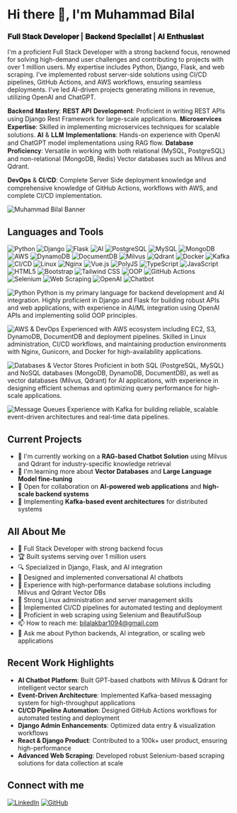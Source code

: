# Hi there 👋, I'm Muhammad Bilal

### 𝐅𝐮𝐥𝐥 𝐒𝐭𝐚𝐜𝐤 𝐃𝐞𝐯𝐞𝐥𝐨𝐩𝐞𝐫 | 𝐁𝐚𝐜𝐤𝐞𝐧𝐝 𝐒𝐩𝐞𝐜𝐢𝐚𝐥𝐢𝐬𝐭 | 𝐀𝐈 𝐄𝐧𝐭𝐡𝐮𝐬𝐢𝐚𝐬𝐭
I'm a proficient Full Stack Developer with a strong backend focus, renowned for solving high-demand user challenges and contributing to projects with over 1 million users. My expertise includes Python, Django, Flask, and web scraping. I've implemented robust server-side solutions using CI/CD pipelines, GitHub Actions, and AWS workflows, ensuring seamless deployments. I've led AI-driven projects generating millions in revenue, utilizing OpenAI and ChatGPT.

𝐁𝐚𝐜𝐤𝐞𝐧𝐝 𝐌𝐚𝐬𝐭𝐞𝐫𝐲:
𝐑𝐄𝐒𝐓 𝐀𝐏𝐈 𝐃𝐞𝐯𝐞𝐥𝐨𝐩𝐦𝐞𝐧𝐭: Proficient in writing REST APIs using Django Rest Framework for large-scale applications.
𝐌𝐢𝐜𝐫𝐨𝐬𝐞𝐫𝐯𝐢𝐜𝐞𝐬 𝐄𝐱𝐩𝐞𝐫𝐭𝐢𝐬𝐞: Skilled in implementing microservices techniques for scalable solutions.
𝐀𝐈 & 𝐋𝐋𝐌 𝐈𝐦𝐩𝐥𝐞𝐦𝐞𝐧𝐭𝐚𝐭𝐢𝐨𝐧𝐬: Hands-on experience with OpenAI and ChatGPT model implementations using RAG flow.
𝐃𝐚𝐭𝐚𝐛𝐚𝐬𝐞 𝐏𝐫𝐨𝐟𝐢𝐜𝐢𝐞𝐧𝐜𝐲: Versatile in working with both relational (MySQL, PostgreSQL) and non-relational (MongoDB, Redis) Vector databases such as Milvus and Qdrant.

𝐃𝐞𝐯𝐎𝐩𝐬 & 𝐂𝐈/𝐂𝐃: Complete Server Side deployment knowledge and comprehensive knowledge of GitHub Actions, workflows with AWS, and complete CI/CD implementation.


![Muhammad Bilal Banner](https://media.licdn.com/dms/image/v2/D4D16AQFo7dXf3hzsEg/profile-displaybackgroundimage-shrink_350_1400/profile-displaybackgroundimage-shrink_350_1400/0/1707920402529?e=1745452800&v=beta&t=4x-x2kCqe_YUK4-qR6JiSIh0RAOBfr4mgSbWMA6lXsk)

## Languages and Tools

![Python](https://img.shields.io/badge/-Python-3776AB?style=flat&logo=python&logoColor=white)
![Django](https://img.shields.io/badge/-Django-092E20?style=flat&logo=django&logoColor=white)
![Flask](https://img.shields.io/badge/-Flask-000000?style=flat&logo=flask&logoColor=white)
![AI](https://img.shields.io/badge/-AI-FF5A5F?style=flat&logo=ai&logoColor=white)
![PostgreSQL](https://img.shields.io/badge/-PostgreSQL-336791?style=flat&logo=postgresql&logoColor=white)
![MySQL](https://img.shields.io/badge/-MySQL-4479A1?style=flat&logo=mysql&logoColor=white)
![MongoDB](https://img.shields.io/badge/-MongoDB-47A248?style=flat&logo=mongodb&logoColor=white)
![AWS](https://img.shields.io/badge/Amazon_AWS-FF9900?style=flat&logo=amazonaws&logoColor=white)
![DynamoDB](https://img.shields.io/badge/-DynamoDB-4053D6?style=flat&logo=amazon-dynamodb&logoColor=white)
![DocumentDB](https://img.shields.io/badge/-DocumentDB-232F3E?style=flat&logo=amazon-aws&logoColor=white)
![Milvus](https://img.shields.io/badge/-Milvus-00A1EA?style=flat&logo=vector-database&logoColor=white)
![Qdrant](https://img.shields.io/badge/-Qdrant-FF4F64?style=flat&logo=vector-database&logoColor=white)
![Docker](https://img.shields.io/badge/-Docker-2496ED?style=flat&logo=docker&logoColor=white)
![Kafka](https://img.shields.io/badge/-Kafka-231F20?style=flat&logo=apache-kafka&logoColor=white)
![CI/CD](https://img.shields.io/badge/-CI/CD-2088FF?style=flat&logo=github-actions&logoColor=white)
![Linux](https://img.shields.io/badge/-Linux-FCC624?style=flat&logo=linux&logoColor=black)
![Nginx](https://img.shields.io/badge/-NGINX-009639?style=flat&logo=nginx&logoColor=white)
![Vue.js](https://img.shields.io/badge/-Vue.js-4FC08D?style=flat&logo=vue-dot-js&logoColor=white)
![PolyJS](https://img.shields.io/badge/-PolyJS-F55247?style=flat&logo=javascript&logoColor=white)
![TypeScript](https://img.shields.io/badge/-TypeScript-3178C6?style=flat&logo=typescript&logoColor=white)
![JavaScript](https://img.shields.io/badge/-JavaScript-F7DF1E?style=flat&logo=javascript&logoColor=black)
![HTML5](https://img.shields.io/badge/-HTML5-E34F26?style=flat&logo=html5&logoColor=white)
![Bootstrap](https://img.shields.io/badge/-Bootstrap-7952B3?style=flat&logo=bootstrap&logoColor=white)
![Tailwind CSS](https://img.shields.io/badge/-Tailwind_CSS-38B2AC?style=flat&logo=tailwind-css&logoColor=white)
![OOP](https://img.shields.io/badge/-OOP-3776AB?style=flat&logo=object-oriented-programming&logoColor=white)
![GitHub Actions](https://img.shields.io/badge/-GitHub_Actions-2088FF?style=flat&logo=github-actions&logoColor=white)
![Selenium](https://img.shields.io/badge/-Selenium-43B02A?style=flat&logo=selenium&logoColor=white)
![Web Scraping](https://img.shields.io/badge/-Web_Scraping-14B8A6?style=flat&logo=scraping&logoColor=white)
![OpenAI](https://img.shields.io/badge/-OpenAI-412991?style=flat&logo=openai&logoColor=white)
![Chatbot](https://img.shields.io/badge/-Chatbot-0066FF?style=flat&logo=chatbot&logoColor=white)

![Python](https://img.shields.io/badge/-Python-3776AB?style=flat&logo=python&logoColor=white) 
Python is my primary language for backend development and AI integration. Highly proficient in Django and Flask for building robust APIs and web applications, with experience in AI/ML integration using OpenAI APIs and implementing solid OOP principles.

![AWS & DevOps](https://img.shields.io/badge/AWS_&_DevOps-FF9900?style=flat&logo=amazonaws&logoColor=white)
Experienced with AWS ecosystem including EC2, S3, DynamoDB, DocumentDB and deployment pipelines. Skilled in Linux administration, CI/CD workflows, and maintaining production environments with Nginx, Gunicorn, and Docker for high-availability applications.

![Databases & Vector Stores](https://img.shields.io/badge/-Databases_&_Vector_Stores-025E8C?style=flat&logo=database&logoColor=white)
Proficient in both SQL (PostgreSQL, MySQL) and NoSQL databases (MongoDB, DynamoDB, DocumentDB), as well as vector databases (Milvus, Qdrant) for AI applications, with experience in designing efficient schemas and optimizing query performance for high-scale applications.

![Message Queues](https://img.shields.io/badge/-Message_Queues-231F20?style=flat&logo=apache-kafka&logoColor=white)
Experience with Kafka for building reliable, scalable event-driven architectures and real-time data pipelines.

## Current Projects

- 🔭 I'm currently working on a **RAG-based Chatbot Solution** using Milvus and Qdrant for industry-specific knowledge retrieval
- 🌱 I'm learning more about **Vector Databases** and **Large Language Model fine-tuning**
- 👯 Open for collaboration on **AI-powered web applications** and **high-scale backend systems**
- 🔄 Implementing **Kafka-based event architectures** for distributed systems

## All About Me

- 💼 Full Stack Developer with strong backend focus
- 🏆 Built systems serving over 1 million users
- 🔍 Specialized in Django, Flask, and AI integration
- 🤖 Designed and implemented conversational AI chatbots
- 🚀 Experience with high-performance database solutions including Milvus and Qdrant Vector DBs
- 🐧 Strong Linux administration and server management skills
- 🔄 Implemented CI/CD pipelines for automated testing and deployment
- 💬 Proficient in web scraping using Selenium and BeautifulSoup
- 📫 How to reach me: [bilalakbar1094@gmail.com](mailto:bilalakbar1094@gmail.com)
- 💬 Ask me about Python backends, AI integration, or scaling web applications

## Recent Work Highlights

- **AI Chatbot Platform**: Built GPT-based chatbots with Milvus & Qdrant for intelligent vector search
- **Event-Driven Architecture**: Implemented Kafka-based messaging system for high-throughput applications
- **CI/CD Pipeline Automation**: Designed GitHub Actions workflows for automated testing and deployment
- **Django Admin Enhancements**: Optimized data entry & visualization workflows
- **React & Django Product**: Contributed to a 100k+ user product, ensuring high-performance
- **Advanced Web Scraping**: Developed robust Selenium-based scraping solutions for data collection at scale

## Connect with me

[![LinkedIn](https://img.shields.io/badge/-Muhammad_Bilal-0077B5?style=flat&logo=linkedin&logoColor=white)](https://www.linkedin.com/in/muhammadb1094/)
[![GitHub](https://img.shields.io/badge/-Muhammadb1094-181717?style=flat&logo=github&logoColor=white)](https://github.com/Muhammadb1094)
